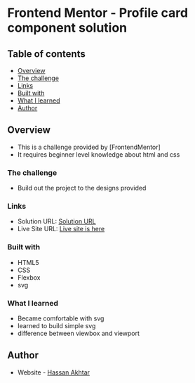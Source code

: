 # Frontend Mentor - Profile card component solution

## Table of contents

- [Overview](#overview)
- [The challenge](#the-challenge)
- [Links](#links)
- [Built with](#built-with)
- [What I learned](#what-i-learned)
- [Author](#author)

## Overview

- This is a challenge provided by [FrontendMentor]
- It requires beginner level knowledge about html and css

### The challenge

- Build out the project to the designs provided

### Links

- Solution URL: [Solution URL](https://github.com/HassanAkhtar8/Profile-Card)
- Live Site URL: [Live site is here]()

### Built with

- HTML5
- CSS
- Flexbox
- svg

### What I learned

- Became comfortable with svg
- learned to build simple svg
- difference between viewbox and viewport


## Author

- Website - [Hassan Akhtar](https://github.com/HassanAkhtar8)
